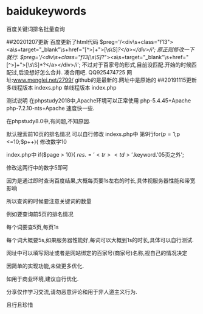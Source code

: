 # baidukeywords
百度关键词排名批量查询

##20201207更新
百度更新了html代码
$preg='/<div\s+class=\"f13\"><a\s+target=\"_blank\"\s+href=\"[^>]+\">[\s\S]*?<\/a><\/div>/i';
原正则修改一下就行.
$preg='/<div\s+class=\"f13[\s\S]*?\"><a\s+target=\"_blank\"\s+href=\"[^>]+\">[\s\S]*?<\/a><\/div>/i';
不过对于百家号的形式,目前没匹配.开始的时候匹配过,后没想好怎么合并.
凑合用吧.
QQ925474725
网址:www.menglei.net/2799/
github的是最新的.网址中是原始的
##20191115更新
多线程版本 indexs.php
单线程版本 index.php

测试说明
在phpstudy2018中,Apache环境可以正常使用
php-5.4.45+Apache
php-7.2.10-nts+Apache 速度快一些.

在phpstudy8.0中,有问题,不知原因.


默认搜索前10页的排名情况
可以自行修改
indexs.php中
第9行for($p = 1;$p <=10;$p++){ 修改数字10

index.php中
if($page > 10){
        $res .= '<tr><td>'.$keyword.'</td><td>0</td><td>5页之外</td></tr>';
        
修改这两行中的数字5即可

因为是通过即时查询百度结果,大概每页要1s左右的时长,具体视服务器性能和带宽影响

所以查询的时候要注意关键词的数量

例如要查询前5页的排名情况

每个词要查5页,每页1s

每个词大概要5s,如果服务器性能好,每词可以大概到1s的时长,具体可以自行测试.



网址中可以填写网址或者是网站绑定的百家号(商家号)名称,视自己的情况决定

因简单的实现功能,未做更多优化.

如用于商业环境,建议自行优化.


分享仅作学习交流,请勿恶意评论和用于非人道主义行为.

且行且珍惜
